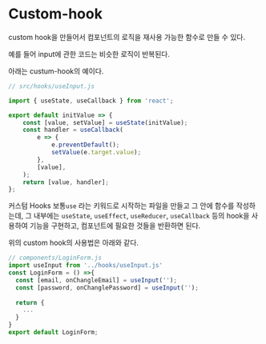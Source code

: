 # Custom-hook

custom hook을 만들어서 컴포넌트의 로직을 재사용 가능한 함수로 만들 수 있다. 

예를 들어 input에 관한 코드는 비슷한 로직이 반복된다. 

아래는 custum-hook의 예이다. 

```js
// src/hooks/useInput.js

import { useState, useCallback } from 'react';

export default initValue => {
	const [value, setValue] = useState(initValue);
	const handler = useCallback(
		e => {
			e.preventDefault();
			setValue(e.target.value);
		},
		[value],
	);
	return [value, handler];
};
```

커스텀 Hooks  보통`use` 라는 키워드로 시작하는 파일을 만들고 그 안에 함수를 작성하는데, 그 내부에는 `useState`, `useEffect`, `useReducer`, `useCallback` 등의 hook을 사용하여 기능을 구현하고, 컴포넌트에 필요한 것들을 반환하면 된다. 

위의 custom hook의 사용법은 아래와 같다. 

```js
// components/LoginForm.js
import useInput from '../hooks/useInput.js'
const LoginForm = () =>{
  const [email, onChangleEmail] = useInput('');
  const [password, onChanglePassword] = useInput('');
  
  return {
    ...
  }
}
export default LoginForm;
```

